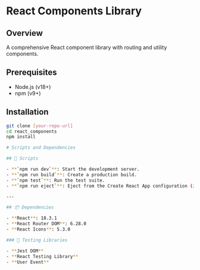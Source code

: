 # React Components Library

## Overview
A comprehensive React component library with routing and utility components.

## Prerequisites
- Node.js (v18+)
- npm (v9+)

## Installation
```bash
git clone [your-repo-url]
cd react_components
npm install

# Scripts and Dependencies

## 📜 Scripts

- **`npm run dev`**: Start the development server.  
- **`npm run build`**: Create a production build.  
- **`npm test`**: Run the test suite.  
- **`npm run eject`**: Eject from the Create React App configuration (irreversible).  

---

## 📦 Dependencies

- **React**: 18.3.1  
- **React Router DOM**: 6.28.0  
- **React Icons**: 5.3.0  

### 🧪 Testing Libraries

- **Jest DOM**  
- **React Testing Library**  
- **User Event**
